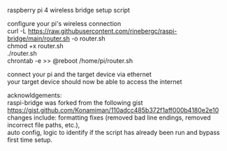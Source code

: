 raspberry pi 4 wireless bridge setup script  
  
configure your pi's wireless connection  
curl -L https://raw.githubusercontent.com/rinebergc/raspi-bridge/main/router.sh -o router.sh  
chmod +x router.sh  
./router.sh  
chrontab -e >> @reboot /home/pi/router.sh
    
connect your pi and the target device via ethernet  
your target device should now be able to access the internet
  
acknowldgements:  
raspi-bridge was forked from the following gist  
https://gist.github.com/Konamiman/110adcc485b372f1aff000b4180e2e10  
changes include: formatting fixes (removed bad line endings, removed incorrect file paths, etc.),  
auto config, logic to identify if the script has already been run and bypass first time setup.  
